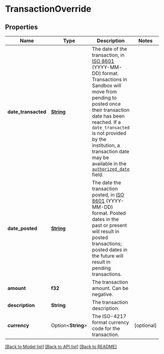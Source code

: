 # TransactionOverride

## Properties

Name | Type | Description | Notes
------------ | ------------- | ------------- | -------------
**date_transacted** | [**String**](string.md) | The date of the transaction, in [ISO 8601](https://wikipedia.org/wiki/ISO_8601) (YYYY-MM-DD) format. Transactions in Sandbox will move from pending to posted once their transaction date has been reached. If a `date_transacted` is not provided by the institution, a transaction date may be available in the [`authorized_date`](https://plaid.com/docs/api/products/#transactions-get-response-transactions-authorized-date) field. | 
**date_posted** | [**String**](string.md) | The date the transaction posted, in [ISO 8601](https://wikipedia.org/wiki/ISO_8601) (YYYY-MM-DD) format. Posted dates in the past or present will result in posted transactions; posted dates in the future will result in pending transactions. | 
**amount** | **f32** | The transaction amount. Can be negative. | 
**description** | **String** | The transaction description. | 
**currency** | Option<**String**> | The ISO-4217 format currency code for the transaction. | [optional]

[[Back to Model list]](../README.md#documentation-for-models) [[Back to API list]](../README.md#documentation-for-api-endpoints) [[Back to README]](../README.md)


